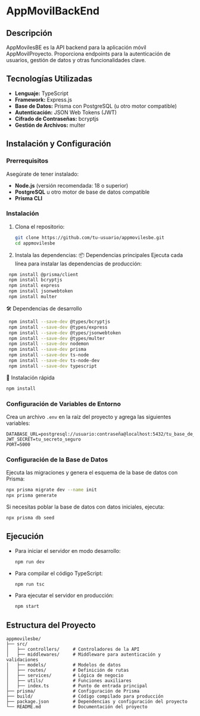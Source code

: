﻿# AppMovilBackEnd


## Descripción
AppMovilesBE es la API backend para la aplicación móvil AppMovilProyecto. Proporciona endpoints para la autenticación de usuarios, gestión de datos y otras funcionalidades clave.

## Tecnologías Utilizadas

- **Lenguaje:** TypeScript
- **Framework:** Express.js
- **Base de Datos:** Prisma con PostgreSQL (u otro motor compatible)
- **Autenticación:** JSON Web Tokens (JWT)
- **Cifrado de Contraseñas:** bcryptjs
- **Gestión de Archivos:** multer

## Instalación y Configuración

### Prerrequisitos
Asegúrate de tener instalado:
- **Node.js** (versión recomendada: 18 o superior)
- **PostgreSQL** u otro motor de base de datos compatible
- **Prisma CLI**

### Instalación
1. Clona el repositorio:
   ```bash
   git clone https://github.com/tu-usuario/appmovilesbe.git
   cd appmovilesbe
   ```
2. Instala las dependencias:
  📦 Dependencias principales
  Ejecuta cada línea para instalar las dependencias de producción:
```bash
 npm install @prisma/client
 npm install bcryptjs
 npm install express
 npm install jsonwebtoken
 npm install multer

  ```

   🛠 Dependencias de desarrollo

 ```bash
  npm install --save-dev @types/bcryptjs
  npm install --save-dev @types/express
  npm install --save-dev @types/jsonwebtoken
  npm install --save-dev @types/multer
  npm install --save-dev nodemon
  npm install --save-dev prisma
  npm install --save-dev ts-node
  npm install --save-dev ts-node-dev
  npm install --save-dev typescript

  ```
🔄 Instalación rápida
 ```bash
npm install
```
   

### Configuración de Variables de Entorno
Crea un archivo `.env` en la raíz del proyecto y agrega las siguientes variables:
```env
DATABASE_URL=postgresql://usuario:contraseña@localhost:5432/tu_base_de_datos
JWT_SECRET=tu_secreto_seguro
PORT=5000
```

### Configuración de la Base de Datos
Ejecuta las migraciones y genera el esquema de la base de datos con Prisma:
```bash
npx prisma migrate dev --name init
npx prisma generate
```
Si necesitas poblar la base de datos con datos iniciales, ejecuta:
```bash
npx prisma db seed
```

## Ejecución
- Para iniciar el servidor en modo desarrollo:
  ```bash
  npm run dev
  ```
- Para compilar el código TypeScript:
  ```bash
  npm run tsc
  ```
- Para ejecutar el servidor en producción:
  ```bash
  npm start
  ```

## Estructura del Proyecto
```
appmovilesbe/
├── src/
│   ├── controllers/     # Controladores de la API
│   ├── middlewares/     # Middleware para autenticación y validaciones
│   ├── models/          # Modelos de datos
│   ├── routes/          # Definición de rutas
│   ├── services/        # Lógica de negocio
│   ├── utils/           # Funciones auxiliares
│   ├── index.ts         # Punto de entrada principal
├── prisma/              # Configuración de Prisma
├── build/               # Código compilado para producción
├── package.json         # Dependencias y configuración del proyecto
└── README.md            # Documentación del proyecto
```



